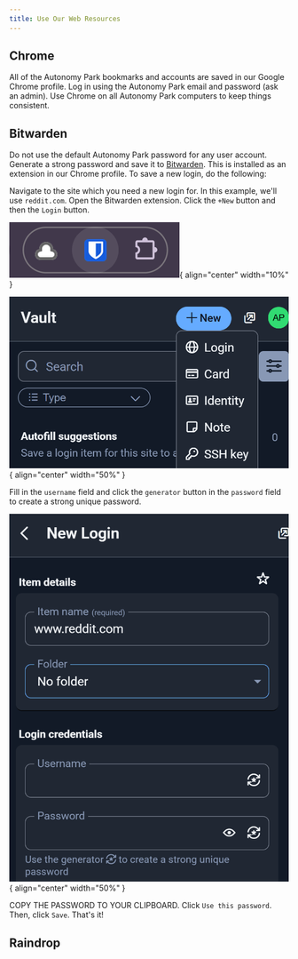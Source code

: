 ```yaml
---
title: Use Our Web Resources
---
```



## Chrome
All of the Autonomy Park bookmarks and accounts are saved in our Google Chrome profile. Log in using the Autonomy Park email and password (ask an admin). Use Chrome on all Autonomy Park computers to keep things consistent. 

## Bitwarden
Do not use the default Autonomy Park password for any user account. Generate a strong password and save it to [Bitwarden](https://bitwarden.com/). This is installed as an extension in our Chrome profile. To save a new login, do the following:

Navigate to the site which you need a new login for. In this example, we'll use `reddit.com`. Open the Bitwarden extension. Click the `+New` button and then the `Login` button.

![extension](../images/tutorials/extension.png){ align="center" width="10%" }

![vault-new](../images/tutorials/vault-new.png){ align="center" width="50%" }

Fill in the `username` field and click the `generator` button in the `password` field to create a strong unique password.

![new-pw](../images/tutorials/new-pw.png){ align="center" width="50%" }

COPY THE PASSWORD TO YOUR CLIPBOARD. Click `Use this password`. Then, click `Save`. That's it!   

## Raindrop